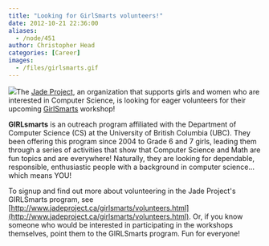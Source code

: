 ```yaml
---
title: "Looking for GirlSmarts volunteers!"
date: 2012-10-21 22:36:00
aliases:
  - /node/451
author: Christopher Head
categories: [Career]
images:
  - /files/girlsmarts.gif
---
```


![](/files/girlsmarts.gif)The [Jade Project](http://www.jadeproject.ca), an organization that supports girls and women who are interested in Computer Science, is looking for eager volunteers for their upcoming [GirlSmarts](http://www.jadeproject.ca/girlsmarts/) workshop!

**GIRLsmarts** is an outreach program affiliated with the Department of Computer Science (CS) at the University of British Columbia (UBC). They been offering this program since 2004 to Grade 6 and 7 girls, leading them through a series of activities that show that Computer Science and Math are fun topics and are everywhere! Naturally, they are looking for dependable, responsible, enthusiastic people with a background in computer science... which means YOU!

To signup and find out more about volunteering in the Jade Project's GIRLSmarts program, see [http://www.jadeproject.ca/girlsmarts/volunteers.html](http://www.jadeproject.ca/girlsmarts/volunteers.html). Or, if you know someone who would be interested in participating in the workshops themselves, point them to the GIRLSmarts program. Fun for everyone!
